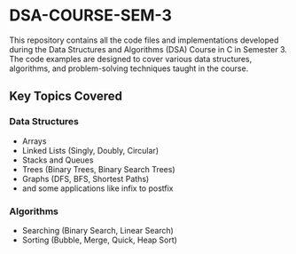 # DSA-COURSE-SEM-3
This repository contains all the code files and implementations developed during the Data Structures and Algorithms (DSA) Course in C in Semester 3. The code examples are designed to cover various data structures, algorithms, and problem-solving techniques taught in the course. 

## Key Topics Covered
### Data Structures

- Arrays
- Linked Lists (Singly, Doubly, Circular)
- Stacks and Queues
- Trees (Binary Trees, Binary Search Trees)
- Graphs (DFS, BFS, Shortest Paths)
- and some applications like infix to postfix

### Algorithms

- Searching (Binary Search, Linear Search)
- Sorting (Bubble, Merge, Quick, Heap Sort)
